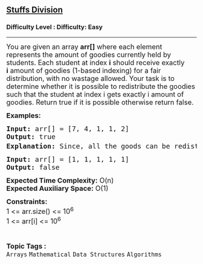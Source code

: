 <h2><a href="https://www.geeksforgeeks.org/problems/stuffs-division5735/1?page=3&category=Arrays&status=unsolved,attempted&sortBy=accuracy">Stuffs Division</a></h2><h3>Difficulty Level : Difficulty: Easy</h3><hr><div class="problems_problem_content__Xm_eO"><p><span style="font-size: 18px;">You are given an array <strong>arr[]</strong> where each element represents the amount of goodies currently held by students. Each student at index <strong>i</strong>&nbsp;should receive exactly <strong>i</strong>&nbsp;amount of goodies (1-based indexing) for a fair distribution, with no wastage allowed. </span><span style="font-size: 18px;">Your task is to determine whether it is possible to redistribute the goodies such that the student at index i gets exactly i amount of goodies. Return true if it is possible otherwise return false.</span></p>
<p><span style="font-size: 18px;"><strong>Examples:</strong></span></p>
<pre><span style="font-size: 18px;"><strong>Input: </strong>arr[] = [7, 4, 1, 1, 2]
<strong>Output: </strong>true
<strong>Explanation: </strong>Since, all the goods can be redistributed as 1 2 3 4 5 (i<sup>th</sup> students get i number of goodies).So, output is true.</span></pre>
<pre><span style="font-size: 18px;"><strong>Input:</strong> arr[] = [1, 1, 1, 1, 1]
<strong>Output: </strong>false<br></span></pre>
<p><span style="font-size: 18px;"><strong>Expected Time Complexity:</strong> O(n)<br><strong>Expected Auxiliary Space:</strong> O(1)</span></p>
<p><span style="font-size: 18px;"><strong>Constraints:</strong><br>1 &lt;= arr.size() &lt;= 10<sup>6</sup><br>1 &lt;= arr[i] &lt;= 10<sup>6</sup></span></p></div><br><p><span style=font-size:18px><strong>Topic Tags : </strong><br><code>Arrays</code>&nbsp;<code>Mathematical</code>&nbsp;<code>Data Structures</code>&nbsp;<code>Algorithms</code>&nbsp;